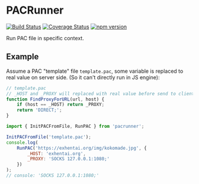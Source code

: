 # PACRunner

[![Build Status](https://travis-ci.org/komsomolskinari/pacrunner.svg?branch=master)](https://travis-ci.org/komsomolskinari/pacrunner)
[![Coverage Status](https://coveralls.io/repos/github/komsomolskinari/pacrunner/badge.svg?branch=master)](https://coveralls.io/github/komsomolskinari/pacrunner?branch=master)
[![npm version](https://badge.fury.io/js/pacrunner.svg)](https://badge.fury.io/js/pacrunner)

Run PAC file in specific context.

## Example
Assume a PAC "template" file `template.pac`, some variable is replaced to real value on server side. (So it can't directly run in JS engine):

```js
// template.pac
// _HOST and _PROXY will replaced with real value before send to client. 
function FindProxyForURL(url, host) {
	if (host == _HOST) return _PROXY;
	return 'DIRECT;';
}
``` 

```js
import { InitPACFromFile, RunPAC } from 'pacrunner';

InitPACFromFile('template.pac');
console.log(
	RunPAC('https://exhentai.org/img/kokomade.jpg', {
		_HOST: 'exhentai.org',
		_PROXY: 'SOCKS 127.0.0.1:1080;'
	})
);
// console: 'SOCKS 127.0.0.1:1080;'
```

